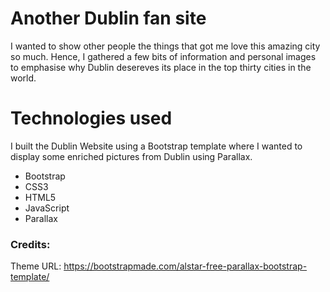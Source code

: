 # Another Dublin fan site
I wanted to show other people the things that got me love this amazing city so much. Hence, I gathered a few bits of information and personal images to emphasise why Dublin desereves its place in the top thirty cities in the world.


# Technologies used  
I built the Dublin Website using a Bootstrap template where I wanted to display some enriched pictures from Dublin using Parallax.  
- Bootstrap
- CSS3
- HTML5
- JavaScript
- Parallax

### Credits:
Theme URL: https://bootstrapmade.com/alstar-free-parallax-bootstrap-template/
